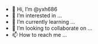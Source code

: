 - 👋 Hi, I’m @yxh686
- 👀 I’m interested in ...
- 🌱 I’m currently learning ...
- 💞️ I’m looking to collaborate on ...
- 📫 How to reach me ...

<!---
yxh686/yxh686 is a ✨ special ✨ repository because its `README.md` (this file) appears on your GitHub profile.
You can click the Preview link to take a look at your changes.
--->
